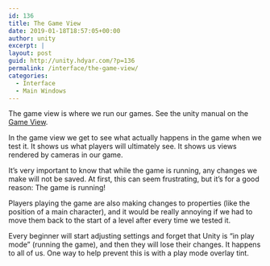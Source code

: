 ```yaml
---
id: 136
title: The Game View
date: 2019-01-18T18:57:05+00:00
author: unity
excerpt: |
layout: post
guid: http://unity.hdyar.com/?p=136
permalink: /interface/the-game-view/
categories:
  - Interface
  - Main Windows
---
```

 

The game view is where we run our games. See the unity manual on the [Game View](https://docs.unity3d.com/Manual/GameView.html).

In the game view we get to see what actually happens in the game when we test it. It shows us what players will ultimately see. It shows us views rendered by cameras in our game.

It&#8217;s very important to know that while the game is running, any changes we make will not be saved. At first, this can seem frustrating, but it&#8217;s for a good reason: The game is running!

Players playing the game are also making changes to properties (like the position of a main character), and it would be really annoying if we had to move them back to the start of a level after every time we tested it. 

Every beginner will start adjusting settings and forget that Unity is &#8220;in play mode&#8221; (running the game), and then they will lose their changes. It happens to all of us. One way to help prevent this is with a play mode overlay tint.<figure class="wp-block-embed-youtube wp-block-embed is-type-video is-provider-youtube wp-embed-aspect-16-9 wp-has-aspect-ratio">

<div class="wp-block-embed__wrapper">
</div></figure>